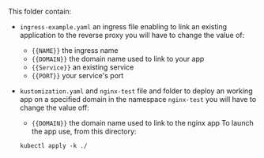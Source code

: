 
This folder contain:

* `ingress-example.yaml`
  an ingress file enabling to link an existing application to the reverse proxy
  you will have to change the value of:
  * `{{NAME}}` the ingress name
  * `{{DOMAIN}}` the domain name used to link to your app
  * `{{Service}}` an existing service
  * `{{PORT}}` your service's port

* `kustomization.yaml` and `nginx-test`
  file and folder to deploy an working app on a specified domain in the namespace `nginx-test`
  you will have to change the value off:
  * `{{DOMAIN}}` the domain name used to link to the nginx app 
  To launch the app use, from this directory:
  ```
  kubectl apply -k ./
  ```
